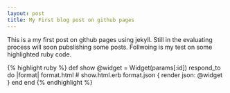 ```yaml
---
layout: post
title: My First blog post on github pages
---
```


This is a my first post on github pages using jekyll. Still in the evaluating process will soon pubslishing some posts. Follwoing is my test on some highlighted ruby code.

{% highlight ruby %}
def show
  @widget = Widget(params[:id])
  respond_to do |format|
    format.html # show.html.erb
    format.json { render json: @widget }
  end
end
{% endhighlight %}

